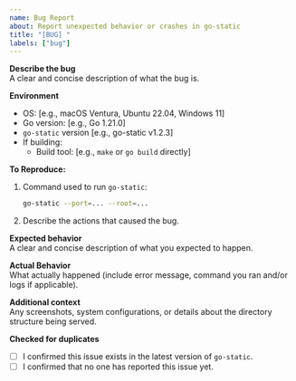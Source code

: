 ```yaml
---
name: Bug Report
about: Report unexpected behavior or crashes in go-static
title: "[BUG] "
labels: ["bug"]
---
```


**Describe the bug**  
A clear and concise description of what the bug is.

**Environment**
- OS: [e.g., macOS Ventura, Ubuntu 22.04, Windows 11]
- Go version: [e.g., Go 1.21.0]
- `go-static` version [e.g., go-static v1.2.3]
- If building:
  - Build tool: [e.g., `make` or `go build` directly]

**To Reproduce:**
1. Command used to run `go-static`:
    ```bash
    go-static --port=... --root=...
    ```
2. Describe the actions that caused the bug.

**Expected behavior**  
A clear and concise description of what you expected to happen.

**Actual Behavior**  
What actually happened (include error message, command you ran and/or logs if applicable).

**Additional context**  
Any screenshots, system configurations, or details about the directory structure being served.

**Checked for duplicates**
- [ ] I confirmed this issue exists in the latest version of `go-static`.
- [ ] I confirmed that no one has reported this issue yet.